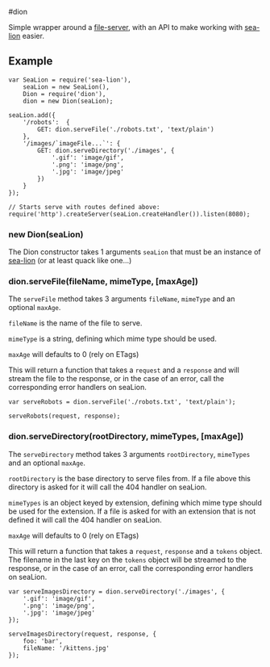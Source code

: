 #dion

Simple wrapper around a [file-server](https://www.npmjs.com/package/file-server), with an API to make working with [sea-lion](https://www.npmjs.com/package/sea-lion) easier.


## Example

    var SeaLion = require('sea-lion'),
        seaLion = new SeaLion(),
        Dion = require('dion'),
        dion = new Dion(seaLion);

    seaLion.add({
        '/robots':  {
            GET: dion.serveFile('./robots.txt', 'text/plain')
        },
        '/images/`imageFile...`': {
            GET: dion.serveDirectory('./images', {
                '.gif': 'image/gif',
                '.png': 'image/png',
                '.jpg': 'image/jpeg'
            })
        }
    });

    // Starts serve with routes defined above:
    require('http').createServer(seaLion.createHandler()).listen(8080);



### new Dion(seaLion)

The Dion constructor takes 1 arguments `seaLion` that must be an instance of [sea-lion](https://www.npmjs.com/package/sea-lion) (or at least quack like one...)

### dion.serveFile(fileName, mimeType, [maxAge])

The `serveFile` method takes 3 arguments `fileName`, `mimeType` and an optional `maxAge`.

`fileName` is the name of the file to serve.

`mimeType` is a string, defining which mime type should be used.

`maxAge` will defaults to 0 (rely on ETags)

This will return a function that takes a `request` and a `response` and will stream the file to the response, or in the case of an error, call the corresponding error handlers on seaLion.

    var serveRobots = dion.serveFile('./robots.txt', 'text/plain');

    serveRobots(request, response);


### dion.serveDirectory(rootDirectory, mimeTypes, [maxAge])

The `serveDirectory` method takes 3 arguments `rootDirectory`, `mimeTypes` and an optional `maxAge`.

`rootDirectory` is the base directory to serve files from. If a file above this directory is asked for it will call the 404 handler on seaLion.

`mimeTypes` is an object keyed by extension, defining which mime type should be used for the extension. If a file is asked for with an extension that is not defined  it will call the 404 handler on seaLion.

`maxAge` will defaults to 0 (rely on ETags)

This will return a function that takes a `request`, `response` and a `tokens` object. The filename in the last key on the `tokens` object will be streamed to the response, or in the case of an error, call the corresponding error handlers on seaLion.

    var serveImagesDirectory = dion.serveDirectory('./images', {
        '.gif': 'image/gif',
        '.png': 'image/png',
        '.jpg': 'image/jpeg'
    });

    serveImagesDirectory(request, response, {
        foo: 'bar',
        fileName: '/kittens.jpg'
    });
